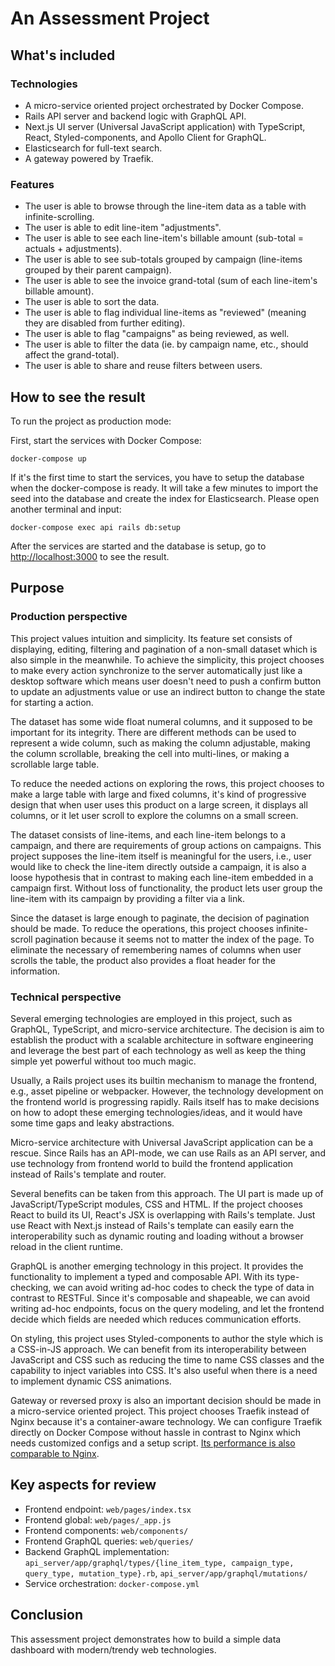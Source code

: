 # An Assessment Project

## What's included

### Technologies

- A micro-service oriented project orchestrated by Docker Compose.
- Rails API server and backend logic with GraphQL API.
- Next.js UI server (Universal JavaScript application) with TypeScript, React, Styled-components, and Apollo Client for GraphQL.
- Elasticsearch for full-text search.
- A gateway powered by Traefik.

### Features

- The user is able to browse through the line-item data as a table with infinite-scrolling.
- The user is able to edit line-item "adjustments".
- The user is able to see each line-item's billable amount (sub-total = actuals + adjustments).
- The user is able to see sub-totals grouped by campaign (line-items grouped by their parent campaign).
- The user is able to see the invoice grand-total (sum of each line-item's billable amount).
- The user is able to sort the data.
- The user is able to flag individual line-items as "reviewed" (meaning they are disabled from further editing).
- The user is able to flag "campaigns" as being reviewed, as well.
- The user is able to filter the data (ie. by campaign name, etc., should affect the grand-total).
- The user is able to share and reuse filters between users.

## How to see the result

To run the project as production mode:

First, start the services with Docker Compose:

`docker-compose up`

If it's the first time to start the services, you have to setup the database when the docker-compose is ready. It will take a few minutes to import the seed into the database and create the index for Elasticsearch. Please open another terminal and input:

`docker-compose exec api rails db:setup`

After the services are started and the database is setup, go to [http://localhost:3000](http://localhost:3000) to see the result.

## Purpose

### Production perspective

This project values intuition and simplicity. Its feature set consists of displaying, editing, filtering and pagination of a non-small dataset which is also simple in the meanwhile. To achieve the simplicity, this project chooses to make every action synchronize to the server automatically just like a desktop software which means user doesn't need to push a confirm button to update an adjustments value or use an indirect button to change the state for starting a action.

The dataset has some wide float numeral columns, and it supposed to be important for its integrity. There are different methods can be used to represent a wide column, such as making the column adjustable, making the column scrollable, breaking the cell into multi-lines, or making a scrollable large table.

To reduce the needed actions on exploring the rows, this project chooses to make a large table with large and fixed columns, it's kind of progressive design that when user uses this product on a large screen, it displays all columns, or it let user scroll to explore the columns on a small screen.

The dataset consists of line-items, and each line-item belongs to a campaign, and there are requirements of group actions on campaigns. This project supposes the line-item itself is meaningful for the users, i.e., user would like to check the line-item directly outside a campaign, it is also a loose hypothesis that in contrast to making each line-item embedded in a campaign first. Without loss of functionality, the product lets user group the line-item with its campaign by providing a filter via a link.

Since the dataset is large enough to paginate, the decision of pagination should be made. To reduce the operations, this project chooses infinite-scroll pagination because it seems not to matter the index of the page. To eliminate the necessary of remembering names of columns when user scrolls the table, the product also provides a float header for the information.

### Technical perspective

Several emerging technologies are employed in this project, such as GraphQL, TypeScript, and micro-service architecture. The decision is aim to establish the product with a scalable architecture in software engineering and leverage the best part of each technology as well as keep the thing simple yet powerful without too much magic.

Usually, a Rails project uses its builtin mechanism to manage the frontend, e.g., asset pipeline or webpacker. However, the technology development on the frontend world is progressing rapidly. Rails itself has to make decisions on how to adopt these emerging technologies/ideas, and it would have some time gaps and leaky abstractions.

Micro-service architecture with Universal JavaScript application can be a rescue. Since Rails has an API-mode, we can use Rails as an API server, and use technology from frontend world to build the frontend application instead of Rails's template and router.

Several benefits can be taken from this approach. The UI part is made up of JavaScript/TypeScript modules, CSS and HTML. If the project chooses React to build its UI, React's JSX is overlapping with Rails's template. Just use React with Next.js instead of Rails's template can easily earn the interoperability such as dynamic routing and loading without a browser reload in the client runtime.

GraphQL is another emerging technology in this project. It provides the functionality to implement a typed and composable API. With its type-checking, we can avoid writing ad-hoc codes to check the type of data in contrast to RESTFul. Since it's composable and shapeable, we can avoid writing ad-hoc endpoints, focus on the query modeling, and let the frontend decide which fields are needed which reduces communication efforts.

On styling, this project uses Styled-components to author the style which is a CSS-in-JS approach. We can benefit from its interoperability between JavaScript and CSS such as reducing the time to name CSS classes and the capability to inject variables into CSS. It's also useful when there is a need to implement dynamic CSS animations.

Gateway or reversed proxy is also an important decision should be made in a micro-service oriented project. This project chooses Traefik instead of Nginx because it's a container-aware technology. We can configure Traefik directly on Docker Compose without hassle in contrast to Nginx which needs customized configs and a setup script. [Its performance is also comparable to Nginx](https://www.loggly.com/blog/benchmarking-5-popular-load-balancers-nginx-haproxy-envoy-traefik-and-alb/).

## Key aspects for review

- Frontend endpoint: `web/pages/index.tsx`
- Frontend global: `web/pages/_app.js`
- Frontend components: `web/components/`
- Frontend GraphQL queries: `web/queries/`
- Backend GraphQL implementation: `api_server/app/graphql/types/{line_item_type, campaign_type, query_type, mutation_type}.rb`, `api_server/app/graphql/mutations/`
- Service orchestration: `docker-compose.yml`

## Conclusion

This assessment project demonstrates how to build a simple data dashboard with modern/trendy web technologies.
